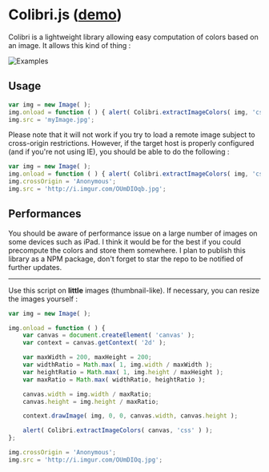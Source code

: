 # Colibri.js ([demo](http://arcanis.github.io/colibri.js/demo/))

Colibri is a lightweight library allowing easy computation of colors based on an image. It allows this kind of thing :

![Examples](http://i.imgur.com/YPxA3.png)

## Usage

```js
var img = new Image( );
img.onload = function ( ) { alert( Colibri.extractImageColors( img, 'css' ) ); };
img.src = 'myImage.jpg';
```

Please note that it will not work if you try to load a remote image subject to cross-origin restrictions. However, if the target host is properly configured (and if you're not using IE), you should be able to do the following :

```js
var img = new Image( );
img.onload = function ( ) { alert( Colibri.extractImageColors( img, 'css' ) ); };
img.crossOrigin = 'Anonymous';
img.src = 'http://i.imgur.com/OUmDIOqb.jpg';
```

## Performances

You should be aware of performance issue on a large number of images on some devices such as iPad. I think it would be for the best if you could precompute the colors and store them somewhere. I plan to publish this library as a NPM package, don't forget to star the repo to be notified of further updates.

<hr />

Use this script on **little** images (thumbnail-like). If necessary, you can resize the images yourself :

```js
var img = new Image( );

img.onload = function ( ) {
    var canvas = document.createElement( 'canvas' );
    var context = canvas.getContext( '2d' );

    var maxWidth = 200, maxHeight = 200;
    var widthRatio = Math.max( 1, img.width / maxWidth );
    var heightRatio = Math.max( 1, img.height / maxHeight );
    var maxRatio = Math.max( widthRatio, heightRatio );

    canvas.width = img.width / maxRatio;
    canvas.height = img.height / maxRatio;

    context.drawImage( img, 0, 0, canvas.width, canvas.height );

    alert( Colibri.extractImageColors( canvas, 'css' ) );
};

img.crossOrigin = 'Anonymous';
img.src = 'http://i.imgur.com/OUmDIOq.jpg';
```
